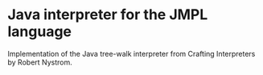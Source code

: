 # Java interpreter for the JMPL language

Implementation of the Java tree-walk interpreter from Crafting Interpreters by Robert Nystrom.